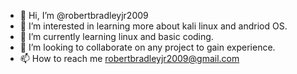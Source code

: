 - 👋 Hi, I’m @robertbradleyjr2009
- 👀 I’m interested in learning more about kali linux and andriod OS. 
- 🌱 I’m currently learning linux and basic coding.  
- 💞️ I’m looking to collaborate on any project to gain experience.  
- 📫 How to reach me robertbradleyjr2009@gmail.com

<!---
robertbradleyjr2009/robertbradleyjr2009 is a ✨ special ✨ repository because its `README.md` (this file) appears on your GitHub profile.
You can click the Preview link to take a look at your changes.
--->
